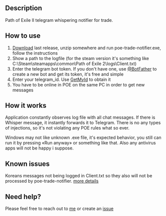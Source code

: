 
## Description
Path of Exile II telegram whispering notifier for trade.

## How to use
1. [Download](https://github.com/seorgiy/poe-trade-notifier/releases) last release, unzip somewhere and run poe-trade-notifier.exe, follow the instructions
2. Show a path to the logfile (for the steam version it's something like C:\Steam\steamapps\common\Path of Exile 2\logs\Client.txt)
3. Enter the telegram bot token. If you don't have one, use [@BotFather](https://t.me/botfather) to create a new bot and get its token, it's free and simple
4. Enter your telegram_id. Use [GetMyId](https://t.me/getmyid_bot) to obtain it
5. You have to be online in POE on the same PC in order to get new messages

## How it works
Application constantly observes log file with all chat messages. If there is Whisper message, it instantly forwards it to Telegram.
There is no any types of injections, so it's not violating any POE rules what so ever.

Windows may not like unknown .exe file, it's expected behavior, you still can run it by pressing «Run anyway» or something like that. Also any antivirus apps will not be happy i suppose.

## Known issues
Koreans messages not being logged in Client.txt so they also will not be processed by poe-trade-notifier. [more details](https://www.reddit.com/r/pathofexile/comments/c6yijd/bug_important_korean_whispers_not_being_logged_in/)

## Need help?
Please feel free to reach out to [me](https://t.me/seorgiy) or create an [issue](https://github.com/seorgiy/poe-trade-notifier/issues)
